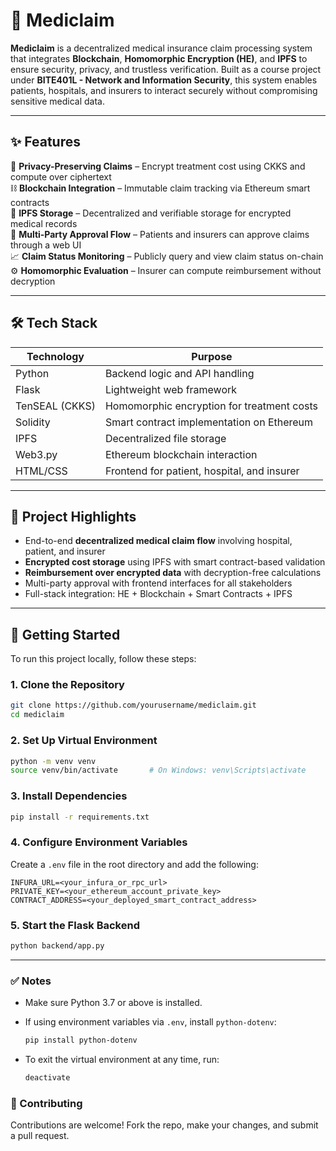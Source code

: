 # 🏥 Mediclaim  
**Mediclaim** is a decentralized medical insurance claim processing system that integrates **Blockchain**, **Homomorphic Encryption (HE)**, and **IPFS** to ensure security, privacy, and trustless verification. Built as a course project under **BITE401L - Network and Information Security**, this system enables patients, hospitals, and insurers to interact securely without compromising sensitive medical data.

---

## ✨ Features  
🔐 **Privacy-Preserving Claims** – Encrypt treatment cost using CKKS and compute over ciphertext  
⛓️ **Blockchain Integration** – Immutable claim tracking via Ethereum smart contracts  
📂 **IPFS Storage** – Decentralized and verifiable storage for encrypted medical records  
🧾 **Multi-Party Approval Flow** – Patients and insurers can approve claims through a web UI  
📈 **Claim Status Monitoring** – Publicly query and view claim status on-chain  
⚙️ **Homomorphic Evaluation** – Insurer can compute reimbursement without decryption  

---

## 🛠️ Tech Stack  

| Technology     | Purpose                                       |
|----------------|-----------------------------------------------|
| Python         | Backend logic and API handling                |
| Flask          | Lightweight web framework                     |
| TenSEAL (CKKS) | Homomorphic encryption for treatment costs    |
| Solidity       | Smart contract implementation on Ethereum     |
| IPFS           | Decentralized file storage                    |
| Web3.py        | Ethereum blockchain interaction               |
| HTML/CSS       | Frontend for patient, hospital, and insurer   |

---

## 🧪 Project Highlights  
- End-to-end **decentralized medical claim flow** involving hospital, patient, and insurer  
- **Encrypted cost storage** using IPFS with smart contract-based validation  
- **Reimbursement over encrypted data** with decryption-free calculations  
- Multi-party approval with frontend interfaces for all stakeholders  
- Full-stack integration: HE + Blockchain + Smart Contracts + IPFS  

---

## 🚀 Getting Started

To run this project locally, follow these steps:

### 1. Clone the Repository

```bash
git clone https://github.com/yourusername/mediclaim.git
cd mediclaim
````

### 2. Set Up Virtual Environment

```bash
python -m venv venv
source venv/bin/activate       # On Windows: venv\Scripts\activate
```

### 3. Install Dependencies

```bash
pip install -r requirements.txt
```

### 4. Configure Environment Variables

Create a `.env` file in the root directory and add the following:

```env
INFURA_URL=<your_infura_or_rpc_url>
PRIVATE_KEY=<your_ethereum_account_private_key>
CONTRACT_ADDRESS=<your_deployed_smart_contract_address>
```

### 5. Start the Flask Backend

```bash
python backend/app.py
```

---

### ✅ Notes

* Make sure Python 3.7 or above is installed.
* If using environment variables via `.env`, install `python-dotenv`:

  ```bash
  pip install python-dotenv
  ```
* To exit the virtual environment at any time, run:

  ```bash
  deactivate
  ```


### 🤝 Contributing

Contributions are welcome! Fork the repo, make your changes, and submit a pull request.


